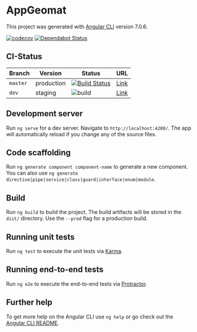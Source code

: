 # AppGeomat

This project was generated with [Angular CLI](https://github.com/angular/angular-cli) version 7.0.6.



[![codecov](https://codecov.io/gh/zentrumnawi/solid-frontend/branch/dev/graph/badge.svg)](https://codecov.io/gh/zentrumnawi/solid-frontend)
[![Dependabot Status](https://api.dependabot.com/badges/status?host=github&repo=zentrumnawi/solid-frontend)](https://dependabot.com)


## CI-Status

| Branch   | Version    | Status                                                                                                                                  | URL                                              |
| -------- | ---------- | --------------------------------------------------------------------------------------------------------------------------------------- | ------------------------------------------------ |
| `master` | production | [![Build Status](https://travis-ci.org/zentrumnawi/solid-frontend.svg?branch=master)](https://travis-ci.org/zentrumnawi/solid-frontend) | [Link](https://app.geomat.uni-frankfurt.de/)     |
| `dev`    | staging    | ![build](https://github.com/zentrumnawi/solid-frontend/workflows/build/badge.svg?branch=dev)    | [Link](https://zentrumnawi.github.io/solid/frontend) |

## Development server

Run `ng serve` for a dev server. Navigate to `http://localhost:4200/`. The app will automatically reload if you change any of the source files.

## Code scaffolding

Run `ng generate component component-name` to generate a new component. You can also use `ng generate directive|pipe|service|class|guard|interface|enum|module`.

## Build

Run `ng build` to build the project. The build artifacts will be stored in the `dist/` directory. Use the `--prod` flag for a production build.

## Running unit tests

Run `ng test` to execute the unit tests via [Karma](https://karma-runner.github.io).

## Running end-to-end tests

Run `ng e2e` to execute the end-to-end tests via [Protractor](http://www.protractortest.org/).

## Further help

To get more help on the Angular CLI use `ng help` or go check out the [Angular CLI README](https://github.com/angular/angular-cli/blob/master/README.md).
